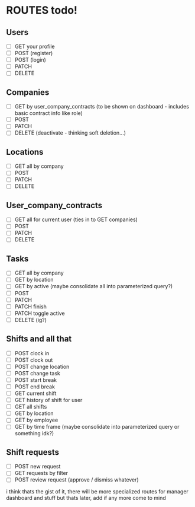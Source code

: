 # ROUTES todo!

## Users
- [ ] GET your profile
- [ ] POST (register)
- [ ] POST (login)
- [ ] PATCH
- [ ] DELETE

## Companies
- [ ] GET by user_company_contracts (to be shown on dashboard - includes basic contract info like role)
- [ ] POST
- [ ] PATCH
- [ ] DELETE (deactivate - thinking soft deletion...)

## Locations
- [ ] GET all by company
- [ ] POST
- [ ] PATCH
- [ ] DELETE

## User_company_contracts
- [ ] GET all for current user (ties in to GET companies)
- [ ] POST
- [ ] PATCH
- [ ] DELETE

## Tasks
- [ ] GET all by company
- [ ] GET by location
- [ ] GET by active  (maybe consolidate all into parameterized query?)
- [ ] POST
- [ ] PATCH
- [ ] PATCH finish
- [ ] PATCH toggle active
- [ ] DELETE (ig?)

## Shifts and all that
- [ ] POST clock in
- [ ] POST clock out
- [ ] POST change location
- [ ] POST change task
- [ ] POST start break
- [ ] POST end break
- [ ] GET current shift
- [ ] GET history of shift for user
- [ ] GET all shifts
- [ ] GET by location
- [ ] GET by employee
- [ ] GET by time frame (maybe consolidate into parameterized query or something idk?)

## Shift requests
- [ ] POST new request
- [ ] GET requests by filter
- [ ] POST review request (approve / dismiss whatever)

i think thats the gist of it, there will be more specialized routes for manager dashboard and stuff but thats later, add if any more come to mind
